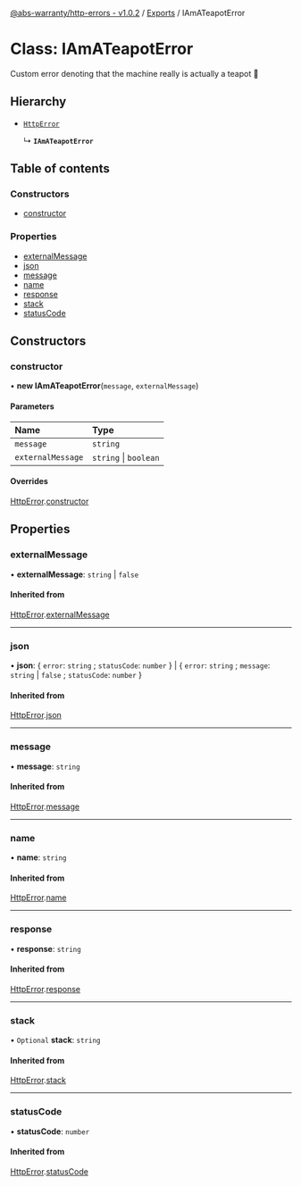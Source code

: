 [@abs-warranty/http-errors - v1.0.2](../README.md) / [Exports](../modules.md) / IAmATeapotError

# Class: IAmATeapotError

Custom error denoting that the machine really is actually a teapot 🍵

## Hierarchy

- [`HttpError`](HttpError.md)

  ↳ **`IAmATeapotError`**

## Table of contents

### Constructors

- [constructor](IAmATeapotError.md#constructor)

### Properties

- [externalMessage](IAmATeapotError.md#externalmessage)
- [json](IAmATeapotError.md#json)
- [message](IAmATeapotError.md#message)
- [name](IAmATeapotError.md#name)
- [response](IAmATeapotError.md#response)
- [stack](IAmATeapotError.md#stack)
- [statusCode](IAmATeapotError.md#statuscode)

## Constructors

### constructor

• **new IAmATeapotError**(`message`, `externalMessage`)

#### Parameters

| Name | Type |
| :------ | :------ |
| `message` | `string` |
| `externalMessage` | `string` \| `boolean` |

#### Overrides

[HttpError](HttpError.md).[constructor](HttpError.md#constructor)

## Properties

### externalMessage

• **externalMessage**: `string` \| ``false``

#### Inherited from

[HttpError](HttpError.md).[externalMessage](HttpError.md#externalmessage)

___

### json

• **json**: { `error`: `string` ; `statusCode`: `number`  } \| { `error`: `string` ; `message`: `string` \| ``false`` ; `statusCode`: `number`  }

#### Inherited from

[HttpError](HttpError.md).[json](HttpError.md#json)

___

### message

• **message**: `string`

#### Inherited from

[HttpError](HttpError.md).[message](HttpError.md#message)

___

### name

• **name**: `string`

#### Inherited from

[HttpError](HttpError.md).[name](HttpError.md#name)

___

### response

• **response**: `string`

#### Inherited from

[HttpError](HttpError.md).[response](HttpError.md#response)

___

### stack

• `Optional` **stack**: `string`

#### Inherited from

[HttpError](HttpError.md).[stack](HttpError.md#stack)

___

### statusCode

• **statusCode**: `number`

#### Inherited from

[HttpError](HttpError.md).[statusCode](HttpError.md#statuscode)
